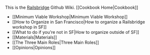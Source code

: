 This is the [Railsbridge](http://railsbridge.org) Github Wiki.
[[Cookbook Home|Cookbook]]
 * [[Minimum Viable Workshop|Minimum Viable Workshop]]
 * [[How to Organize in San Francisco|How to organize a Railsbridge workshop in SF]]
 * [[What to do if you're not in SF|How to organize outside of SF]] 
 * [[Materials|Materials]]
 * [[The Three Main Roles|Three Main Roles]]
 * [[Opinions|Opinions]]